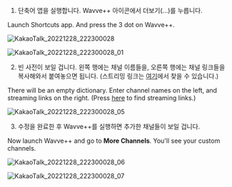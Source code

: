 1. 단축어 앱을 실행합니다. Wavve++ 아이콘에서 더보기(...)를 누릅니다. 

Launch Shortcuts app. And press the 3 dot on Wavve++.

![KakaoTalk_20221228_222300028](https://user-images.githubusercontent.com/82555878/209819726-65ebd92f-a99f-419c-a722-75aa8a0990a9.png)

![KakaoTalk_20221228_222300028_01](https://user-images.githubusercontent.com/82555878/209819730-4cb855c7-5d2c-45cc-a180-bb16b6c86e8c.png)

2. 빈 사전이 보일 겁니다. 왼쪽 행에는 채널 이름들을, 오른쪽 행에는 채널 링크들을 복사해와서 붙여놓으면 됩니다. (스트리밍 링크는 [여기](https://m.blog.naver.com/gjppjh09/222416011602)에서 찾을 수 있습니다.)

There will be an empty dictionary. Enter channel names on the left, and streaming links on the right. (Press [here](https://m.blog.naver.com/gjppjh09/222416011602) to find streaming links.)

![KakaoTalk_20221228_222300028_05](https://user-images.githubusercontent.com/82555878/209819418-f1291a9e-0ddc-47f0-98d6-e6fc6a17713e.png)

3. 수정을 완료한 후 Wavve++를 실행하면 추가한 채널들이 보일 겁니다. 

Now launch Wavve++ and go to **More Channels**. You'll see your custom channels.

![KakaoTalk_20221228_222300028_06](https://user-images.githubusercontent.com/82555878/209819452-92793c08-093f-4559-ab22-c10c87a860e7.png)

![KakaoTalk_20221228_222300028_07](https://user-images.githubusercontent.com/82555878/209819459-9bcf18be-db54-433f-a5f7-0c54cb753c48.png)
